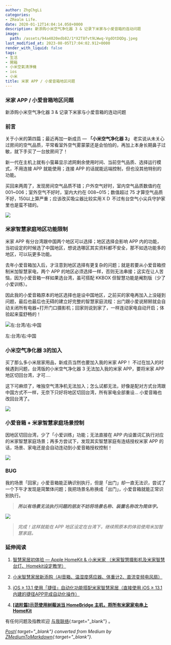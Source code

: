 ```yaml
---
author: ZhgChgLi
categories:
- ZRealm Life.
date: 2020-01-12T14:04:14.058+0000
description: 新添购小米空气净化器 3 & 记录下米家与小爱音箱的连动问题
image:
  path: /assets/94a4020edb82/1*X2T8fvt9LWwq-VgdOtDQDg.jpeg
last_modified_at: 2023-08-05T17:04:02.912+0000
render_with_liquid: false
tags:
- 生活
- 開箱
- 小米空氣清淨機
- ios
- 小米
title: 米家 APP / 小爱音箱地区问题
---
```


### 米家 APP / 小爱音箱地区问题



新添购小米空气净化器 3 & 记录下米家与小爱音箱的连动问题



### 前言



关于小米的第四篇；最近再加一新成员 — **「小米空气净化器 3」**
老实说从未关心过房间的空气品质，平常看室外空气雾蒙蒙还是会怕怕的，再加上本身长期鼻子过敏，就下手买了一台放房间了！



新一代在主机上就有小萤幕显示滤网剩余使用时间、当前空气品质、选择运行模式，不用连接 APP 就能使用；连接 APP 的话就能远端控制，但也没其他特别的功能。



买回来两周了，发现房间空气品质不错；户外空气好时，室内空气品质数值约在 001~006；室外空气不好时，室内大约在 008~015；数值超过 75 才算空气品质不好，150以上算严重；应该改买吸尘器比较实用ＸＤ
不过有台空气小尖兵守护家里也是蛮不错的。



![](/assets/94a4020edb82/1*9H29xuJPqTEBZUZ8G2Nz7Q.jpeg)



### 米家智慧家庭地区功能限制



米家 APP 有分台湾跟中国两个地区可以选择；地区选择会影响 APP 内的功能，当初设定的时候选了中国地区，想说选哪区其实资料都不安全，那不如选功能多的地区，可以玩更多功能。



去年小爱音箱加入后，才注意到地区选择有更复杂的问题；就是若要从小爱音箱控制米加智慧家电，两个 APP 的地区必须选择一样，否则无法串接；这实在让人苦恼，因为小爱音箱一样如果选台湾，虽可搭配 KKBOX 但智慧功能是阉割版（少了小爱训练）。



因此我的小爱音箱原本的地区选择也是设中国地区，之前买的家电再加入上没碰到问题，最后也最后也无碍的建立好完整的智慧家庭流程：出门跟小爱说掰掰就会自动关闭所有电器+打开门口摄影机；回家则说到家了，一样连动家电自动开启；体验起来蛮舒畅的！



![左:台湾/右:中国](/assets/94a4020edb82/1*KdFDLrUoAN3LUGtTGDgSWQ.jpeg)



左:台湾/右:中国



### **小米空气净化器 3的加入**



买了那么多小米居家用品，新成员当然也要加入我的米家 APP！
不过在加入的时候遇到问题，台湾版的小米空气净化器 3 无法加入我的米家 APP，要将米家 APP 地区切回台湾，才可….



这下可麻烦了，唯独空气清净机无法加入；怎么试都无法，好像是配对方式台湾跟中国方式不一样，无奈下只好将地区切回台湾，所有家电全部重设… 小爱音箱也改回台湾了。



![](/assets/94a4020edb82/1*X2T8fvt9LWwq-VgdOtDQDg.jpeg)



### 小爱音箱 + 米家智慧家庭场景控制



因地区切回台湾，少了「小爱训练」功能；无法直接在 APP 内设置词汇执行对应的米家智慧家庭场景；再多方尝试下，发现其实智慧家庭有连结授权米家 APP 的话，场景、家电还是会自动连动到小爱音箱授权控制！



![](/assets/94a4020edb82/1*G8J5kk3VtpFEMZjvsYCyDA.png)



### BUG



我的场景「回家」小爱音箱能正确识别执行，但是「出门」却一直无法识，尝试了一个下午才发现是简繁体问题；我把场景名称换成「出门」，小爱音箱就能正常识别执行。



> ***所以有场景无法执行问题的朋友不妨将场景名称、装置名称改为简体字。***



![](/assets/94a4020edb82/1*wg4BaM5att9Zo3fPXFCKUw.png)



> *完成！这样就能在 APP 地区设定在台湾下，继续照原本的体验使用米加智慧家庭。*



### 延伸阅读



1. [智慧家居初体验 — Apple HomeKit & 小米米家 （米家智慧摄影机及米家智慧台灯、Homekit设定教学）](../c3150cdc85dd/)


2. [小米智慧家居新添购（AI音箱、温湿度感应器、体重计2、直流变频电风扇）](../bcff7c157941/)


3. [iOS ≥ 13.1 使用「捷径」自动化功能搭配米家智慧家居（直接使用 iOS ≥ 13.1 内建的捷径APP完成自动化操作）](../21119db777dd/)


4. [**[进阶篇]示范使用树莓派当 HomeBridge 主机，将所有米家家电串上 HomeKit**](../99db2a1fbfe5/)



有任何问题及指教欢迎 [与我联络](https://www.zhgchg.li/contact){:target="_blank"} 。



*[Post](https://medium.com/zrealm-life/%E7%B1%B3%E5%AE%B6-app-%E5%B0%8F%E6%84%9B%E9%9F%B3%E7%AE%B1%E5%9C%B0%E5%8D%80%E5%95%8F%E9%A1%8C-94a4020edb82){:target="_blank"} converted from Medium by [ZMediumToMarkdown](https://github.com/ZhgChgLi/ZMediumToMarkdown){:target="_blank"}.*